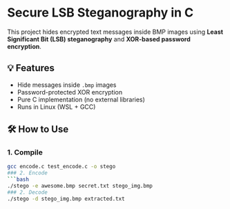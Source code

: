 # Secure LSB Steganography in C

This project hides encrypted text messages inside BMP images using **Least Significant Bit (LSB) steganography** and **XOR-based password encryption**.

## 💡 Features
- Hide messages inside `.bmp` images
- Password-protected XOR encryption
- Pure C implementation (no external libraries)
- Runs in Linux (WSL + GCC)

## 🛠️ How to Use
### 1. Compile
```bash
gcc encode.c test_encode.c -o stego
### 2. Encode
```bash
./stego -e awesome.bmp secret.txt stego_img.bmp
### 2. Decode
./stego -d stego_img.bmp extracted.txt
